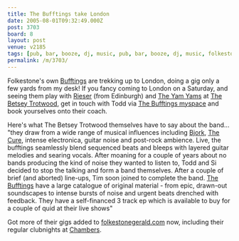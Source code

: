 ```yaml
---
title: The Bufftings take London
date: 2005-08-01T09:32:49.000Z
post: 3703
board: 8
layout: post
venue: v2185
tags: [pub, bar, booze, dj, music, pub, bar, booze, dj, music, folkestone, bjork, cure, bufftings]
permalink: /m/3703/
---
```

Folkestone's own <a href="http://www.myspace.com/thebufftings">Bufftings</a> are trekking up to London, doing a gig only a few yards from my desk! If you fancy coming to London on a Saturday, and seeing them play with <a href="http://www.rieser.co.uk/">Rieser</a> (from Edinburgh) and <a href="http://www.theyamyams.co.uk/">The Yam Yams</a> at <a href="http://www.folkestonegerald.com/v/2185/Betsey%20Trotwood">The Betsey Trotwood</a>, get in touch with Todd via <a href="http://www.myspace.com/thebufftings">The Bufftings myspace</a> and book yourselves onto their coach.

Here's what The Betsey Trotwood themselves have to say about the band... "they draw from a wide range of musical influences including <a href="/wiki/bjork">Bjork</a>, <a href="/wiki/cure">The Cure</a>, intense electronica, guitar noise and post-rock ambience. Live, the bufftings seamlessly blend sequenced beats and bleeps with layered guitar melodies and searing vocals. After moaning for a couple of years about no bands producing the kind of noise they wanted to listen to, Todd and Si decided to stop the talking and form a band themselves. After a couple of brief (and aborted) line-ups, Tim soon joined to complete the band. <a href="/wiki/bufftings">The Bufftings</a> have a large catalogue of original material - from epic, drawn-out soundscapes to intense bursts of noise and urgent beats drenched with feedback. They have a self-financed 3 track ep which is available to buy for a couple of quid at their live shows"

Got more of their gigs added to <a href="http://www.folkestonegerald.com">folkestonegerald.com</a> now, including their regular clubnights at <a href="http://www.folkestonegerald.com/v/4/Chambers">Chambers</a>.
